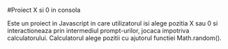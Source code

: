 #Proiect X si 0 in consola 

Este un proiect in Javascript in care utilizatorul isi alege pozitia X sau 0 si interactioneaza prin intermediul prompt-urilor, jocaca impotriva calculatorului. 
Calculatorul alege pozitii cu ajutorul functiei Math.random().
